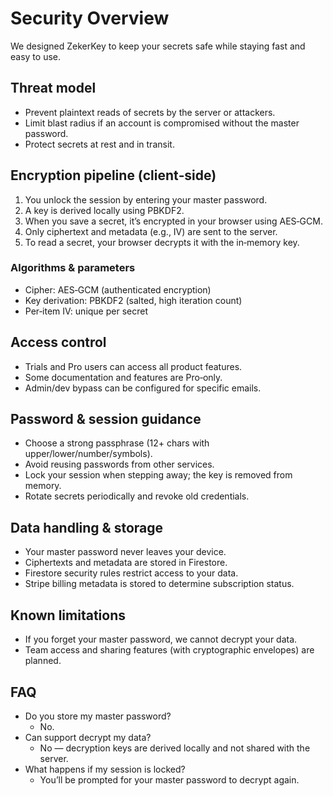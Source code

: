 # Security Overview

We designed ZekerKey to keep your secrets safe while staying fast and easy to use.

## Threat model

- Prevent plaintext reads of secrets by the server or attackers.
- Limit blast radius if an account is compromised without the master password.
- Protect secrets at rest and in transit.

## Encryption pipeline (client‑side)

1. You unlock the session by entering your master password.
2. A key is derived locally using PBKDF2.
3. When you save a secret, it’s encrypted in your browser using AES‑GCM.
4. Only ciphertext and metadata (e.g., IV) are sent to the server.
5. To read a secret, your browser decrypts it with the in‑memory key.

### Algorithms & parameters

- Cipher: AES‑GCM (authenticated encryption)
- Key derivation: PBKDF2 (salted, high iteration count)
- Per‑item IV: unique per secret

## Access control

- Trials and Pro users can access all product features.
- Some documentation and features are Pro‑only.
- Admin/dev bypass can be configured for specific emails.

## Password & session guidance

- Choose a strong passphrase (12+ chars with upper/lower/number/symbols).
- Avoid reusing passwords from other services.
- Lock your session when stepping away; the key is removed from memory.
- Rotate secrets periodically and revoke old credentials.

## Data handling & storage

- Your master password never leaves your device.
- Ciphertexts and metadata are stored in Firestore.
- Firestore security rules restrict access to your data.
- Stripe billing metadata is stored to determine subscription status.

## Known limitations

- If you forget your master password, we cannot decrypt your data.
- Team access and sharing features (with cryptographic envelopes) are planned.

## FAQ

- Do you store my master password?
  - No.
- Can support decrypt my data?
  - No — decryption keys are derived locally and not shared with the server.
- What happens if my session is locked?
  - You’ll be prompted for your master password to decrypt again.
